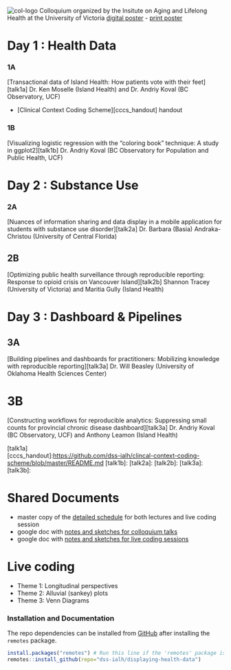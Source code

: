 ![col-logo][col-logo]
Colloquium organized by the Insitute on Aging and Lifelong Health at the University of Victoria
[digital poster][digicaster] - [print poster][poster]

# Day 1 : Health Data
### 1A
[Transactional data of Island Health: How patients vote with their feet][talk1a] 
Dr. Ken Moselle (Island Health) and Dr. Andriy Koval (BC Observatory, UCF)
 - [Clinical Context Coding Scheme][cccs_handout] handout 
 
### 1B
[Visualizing logistic regression with the “coloring book” technique: A study in ggplot2][talk1b] 
Dr. Andriy Koval (BC Observatory for Population and Public Health, UCF)

# Day 2 : Substance Use
### 2A 
[Nuances of information sharing and data display in a mobile application for students with substance use disorder][talk2a] 
Dr. Barbara (Basia) Andraka-Christou (University of Central Florida) 

## 2B 
[Optimizing public health surveillance through reproducible reporting: Response to opioid crisis on Vancouver Island][talk2b] 
Shannon Tracey (University of Victoria) and Maritia Gully (Island Health)

# Day 3 : Dashboard & Pipelines

## 3A 
[Building pipelines and dashboards for practitioners: Mobilizing knowledge with reproducible reporting][talk3a] 
Dr. Will Beasley (University of Oklahoma Health Sciences Center)
# 3B 
[Constructing workflows for reproducible analytics: Suppressing small counts for provincial chronic disease dashboard][talk3a]
Dr. Andriy Koval (BC Observatory, UCF) and Anthony Leamon (Island Health)

[talk1a]   
[cccs_handout]:https://github.com/dss-ialh/clincal-context-coding-scheme/blob/master/README.md
[talk1b]: 
[talk2a]: 
[talk2b]: 
[talk3a]: 
[talk3b]: 

# Shared Documents
- master copy of the [detailed schedule][schedule] for both lectures and live coding session
- google doc with [notes and sketches for colloquium talks][notes_talks]
- google doc with [notes and sketches for live coding sessions][notes_live]

[notes_talks]:https://docs.google.com/document/d/15SYHa7mftXQk8qyGJ9aT26kQOjbCqtzrg6IS68Foflc/edit?usp=sharing
[notes_live]:https://docs.google.com/document/d/1ARRecAQWkWZ80dedC5Qcv7_fHOAny_sE1fHipssauJU/edit?usp=sharing
[schedule]:https://docs.google.com/document/d/1emVSoSsf7Sh1fSXrl_S_kC3ng_-lCD8t5EtIb1AHea8/edit?usp=sharing




# Live coding 
- Theme 1: Longitudinal perspectives
- Theme 2: Alluvial (sankey) plots
- Theme 3: Venn Diagrams

[col-logo]:libs/images/colloquium-logo-head.jpg
[digicaster]:https://drive.google.com/open?id=1UmU7yrm4pon8Ilh1rhlGuKdxeLmhuay4
[poster]:https://drive.google.com/open?id=1ko083Jix6jp6urFq-ghMhvlFs0P_5VQd
[schedule-summary]:https://drive.google.com/open?id=1h5qDcoRTJNLSteSOc7AaJ4T7yiBHfANy


### Installation and Documentation

The repo dependencies can be installed from [GitHub](https://github.com/dss-ialh/displaying-health-data) after installing the `remotes` package.

```r
install.packages("remotes") # Run this line if the 'remotes' package isn't installed already.
remotes::install_github(repo="dss-ialh/displaying-health-data")
```
